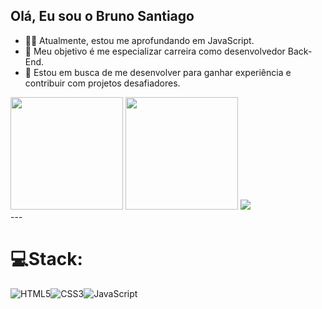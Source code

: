 ## Olá, Eu sou o Bruno Santiago</br>

- 🧑‍💻 Atualmente, estou me aprofundando em JavaScript.
- 🚀 Meu objetivo é me especializar carreira como desenvolvedor Back-End.
- 🌟 Estou em busca de me desenvolver para ganhar experiência e contribuir com projetos desafiadores.

<div>
  <img  height="180em" src="https://github-readme-stats.vercel.app/api?username=Bruno0071&theme=shadow_red&hide_border=false&include_all_commits=false&count_private=true"/>
  <img  height="180em" src="https://github-readme-stats.vercel.app/api/top-langs/?username=Bruno0071&layout=compact&langs_count=16&theme=shadow_red"/> 
  <img src="https://cdn.jsdelivr.net/gh/devicons/devicon@latest/icons/csharp/csharp-original.svg" />
          
</div>
---

# 💻Stack:<br>
![HTML5](https://img.shields.io/badge/html5-%23E34F26.svg?style=for-the-badge&logo=html5&logoColor=white)![CSS3](https://img.shields.io/badge/css3-%231572B6.svg?style=for-the-badge&logo=css3&logoColor=white)![JavaScript](https://img.shields.io/badge/javascript-%23323330.svg?style=for-the-badge&logo=javascript&logoColor=%23F7DF1E)<br> 

<!-- Proudly created with GPRM ( https://gprm.itsvg.in ) -->
